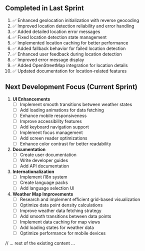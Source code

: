 ## Completed in Last Sprint

1. ✅ Enhanced geolocation initialization with reverse geocoding
2. ✅ Improved location detection reliability and error handling
3. ✅ Added detailed location error messages
4. ✅ Fixed location detection state management
5. ✅ Implemented location caching for better performance
6. ✅ Added fallback behavior for failed location detection
7. ✅ Enhanced user feedback during location detection
8. ✅ Improved error message display
9. ✅ Added OpenStreetMap integration for location details
10. ✅ Updated documentation for location-related features

## Next Development Focus (Current Sprint)

1. **UI Enhancements**
   - [ ] Implement smooth transitions between weather states
   - [ ] Add loading animations for data fetching
   - [ ] Enhance mobile responsiveness
   - [ ] Improve accessibility features
   - [ ] Add keyboard navigation support
   - [ ] Implement focus management
   - [ ] Add screen reader optimizations
   - [ ] Enhance color contrast for better readability

2. **Documentation**
   - [ ] Create user documentation
   - [ ] Write developer guides
   - [ ] Add API documentation

3. **Internationalization**
   - [ ] Implement i18n system
   - [ ] Create language packs
   - [ ] Add language selection UI

4. **Weather Map Improvements**
   - [ ] Research and implement efficient grid-based visualization
   - [ ] Optimize data point density calculations
   - [ ] Improve weather data fetching strategy
   - [ ] Add smooth transitions between data points
   - [ ] Implement data caching for map views
   - [ ] Add loading states for weather data
   - [ ] Optimize performance for mobile devices

// ... rest of the existing content ...
